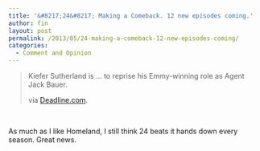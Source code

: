 ```yaml
---
title: '&#8217;24&#8217; Making a Comeback. 12 new episodes coming.'
author: fin
layout: post
permalink: /2013/05/24-making-a-comeback-12-new-episodes-coming/
categories:
  - Comment and Opinion
---
```

> Kiefer Sutherland is &#8230; to reprise his Emmy-winning role as Agent Jack Bauer.
> 
> via [Deadline.com][1].

&nbsp;

As much as I like Homeland, I still think 24 beats it hands down every season. Great news.

 [1]: http://www.deadline.com/2013/05/24-eyes-return-as-limited-series-on-fox-kiefer-sutherland-in-talks/#utm_source=dlvr.it&utm_medium=twitter
